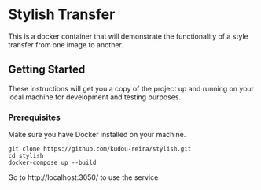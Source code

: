 # Stylish Transfer

This is a docker container that will demonstrate the functionality of a style transfer from one image to another.

## Getting Started

These instructions will get you a copy of the project up and running on your local machine for development and testing purposes.

### Prerequisites

Make sure you have Docker installed on your machine.

```
git clone https://github.com/kudou-reira/stylish.git
cd stylish
docker-compose up --build
```

Go to http://localhost:3050/ to use the service
